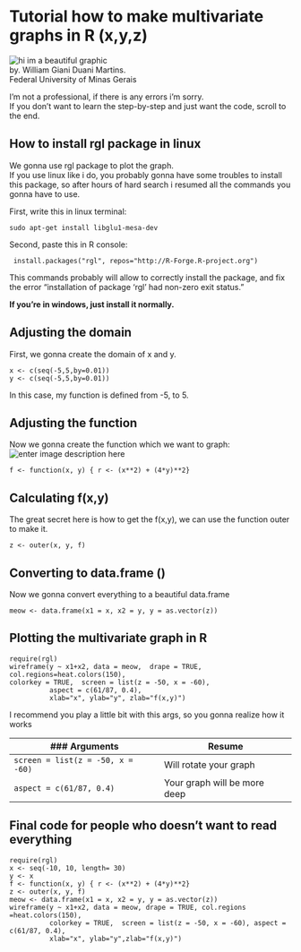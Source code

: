 <!DOCTYPE html>
<html>


<body class="stackedit">
  <div class="stackedit__html"><h1 id="tutorial-how-to-make-multivariate-graphs-in-r-xyz">Tutorial how to make multivariate graphs in R (x,y,z)</h1>
<p><img src="https://i.imgur.com/UGLMSsB.png" alt="hi im a beautiful graphic"><br>
by. William Giani Duani Martins.<br>
Federal University of Minas Gerais</p>
<p>I’m not a professional, if there is any errors i’m sorry.<br>
If you don’t want to learn the step-by-step and just want the code, scroll to the end.</p>
<h2 id="how-to-install-rgl-package-in-linux">How to install rgl package in linux</h2>
<p>We gonna use rgl package to plot the graph.<br>
If you use linux like i do, you probably gonna have some troubles to install this package, so after hours of hard search i resumed all the commands you gonna have to use.</p>
<p>First, write this in linux terminal:</p>
<pre><code>sudo apt-get install libglu1-mesa-dev
</code></pre>
<p>Second, paste this in R console:</p>
<pre><code> install.packages("rgl", repos="http://R-Forge.R-project.org")
</code></pre>
<p>This commands probably will allow to correctly install the package, and fix the error “installation of package ‘rgl’ had non-zero exit status.”</p>
<p><strong>If you’re in windows, just install it normally.</strong></p>
<h2 id="adjusting-the-domain">Adjusting the domain</h2>
<p>First, we gonna create the domain of x and y.</p>
<pre><code>x &lt;- c(seq(-5,5,by=0.01))
y &lt;- c(seq(-5,5,by=0.01))
</code></pre>
<p>In this case, my function is defined from -5, to 5.</p>
<h2 id="adjusting-the-function">Adjusting the function</h2>
<p>Now we gonna create the function which we want to graph:<br>
<img src="https://i.imgur.com/7oC8uJD.gif" alt="enter image description here"></p>
<pre><code>f &lt;- function(x, y) { r &lt;- (x**2) + (4*y)**2}
</code></pre>
<h2 id="calculating-fxy">Calculating f(x,y)</h2>
<p>The great secret here is how to get the f(x,y), we can use the function outer to make it.</p>
<pre><code>z &lt;- outer(x, y, f)
</code></pre>
<h2 id="converting-to-data.frame-">Converting to data.frame ()</h2>
<p>Now we gonna convert everything to a beautiful data.frame</p>
<pre><code>meow &lt;- data.frame(x1 = x, x2 = y, y = as.vector(z))
</code></pre>
<h2 id="plotting-the-multivariate-graph-in-r">Plotting the multivariate graph in R</h2>
<pre><code>require(rgl)
wireframe(y ~ x1+x2, data = meow,  drape = TRUE, col.regions=heat.colors(150),
colorkey = TRUE,  screen = list(z = -50, x = -60), 
          aspect = c(61/87, 0.4),
          xlab="x", ylab="y", zlab="f(x,y)")
</code></pre>
<p>I recommend you play a little bit with this args, so you gonna realize how it works</p>

<table>
<thead>
<tr>
<th>### Arguments</th>
<th>Resume</th>
</tr>
</thead>
<tbody>
<tr>
<td><code>screen = list(z = -50, x = -60)</code></td>
<td>Will rotate your graph</td>
</tr>
<tr>
<td><code>aspect = c(61/87, 0.4)</code></td>
<td>Your graph will be more deep</td>
</tr>
</tbody>
</table><h2 id="final-code-for-people-who-doesnt-want-to-read-everything">Final code for people who doesn’t want to read everything</h2>
<pre><code>require(rgl)
x &lt;- seq(-10, 10, length= 30)
y &lt;- x
f &lt;- function(x, y) { r &lt;- (x**2) + (4*y)**2}
z &lt;- outer(x, y, f)
meow &lt;- data.frame(x1 = x, x2 = y, y = as.vector(z))
wireframe(y ~ x1+x2, data = meow, drape = TRUE, col.regions =heat.colors(150),
          colorkey = TRUE,  screen = list(z = -50, x = -60), aspect = c(61/87, 0.4),
          xlab="x", ylab="y",zlab="f(x,y)")
</code></pre>
</div>
</body>

</html>
